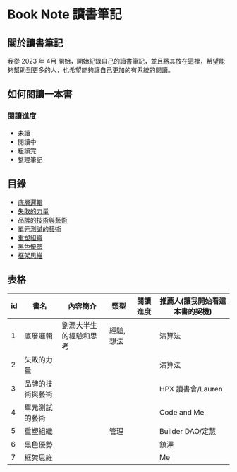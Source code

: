 # Book Note 讀書筆記

## 關於讀書筆記

我從 2023 年 4月 開始，開始紀錄自己的讀書筆記，並且將其放在這裡，希望能夠幫助到更多的人，也希望能夠讓自己更加的有系統的閱讀。

## 如何閱讀一本書

### 閱讀進度

- 未讀
- 閱讀中
- 粗讀完
- 整理筆記

## 目錄

- [底層邏輯](./B00001_底層邏輯/README.md)
- [失敗的力量](./B00002_失敗的力量/README.md)
- [品牌的技術與藝術](./B00003_品牌的技術與藝術/README.md)
- [單元測試的藝術](./B00004_單元測試的藝術/README.md)
- [重塑組織](./B00005_重塑組織/README.md)
- [黑色優勢](./B00006_黑色優勢/README.md)
- [框架思維](./B00007_框架思維/README.md)

## 表格

| id  | 書名       | 內容簡介        | 類型    | 閱讀進度 | 推薦人(讓我開始看這本書的契機) |
|-----|----------|-------------|-------|------|------------------|
| 1   | 底層邏輯     | 劉潤大半生的經驗和思考 | 經驗,想法 |      | 演算法              |
| 2   | 失敗的力量    |             |       |      | 演算法              |
| 3   | 品牌的技術與藝術 |             |       |      | HPX 讀書會/Lauren   |
| 4   | 單元測試的藝術  |             |       |      | Code and Me      |
| 5   | 重塑組織     |             | 管理    |      | Builder DAO/定慧   |
| 6   | 黑色優勢     |             |       |      | 鎮澤               |
| 7   | 框架思維     |             |       |      | Me               |
